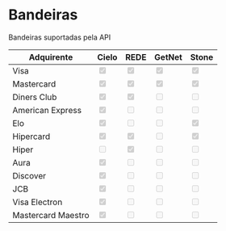 # Bandeiras
 
Bandeiras suportadas pela API

Adquirente | Cielo | REDE | GetNet | Stone
-------------- | -------------- | -------------- | -------------- | --------------
Visa |  <input type="checkbox" checked disabled readonly> |  <input type="checkbox" checked disabled readonly> | <input type="checkbox" checked disabled readonly> | <input type="checkbox" checked disabled readonly>
Mastercard |  <input type="checkbox" checked disabled readonly> |  <input type="checkbox" checked disabled readonly> |  <input type="checkbox" checked disabled readonly> | <input type="checkbox" checked disabled readonly>
Diners Club |  <input type="checkbox" checked disabled readonly> |  <input type="checkbox" checked disabled readonly> | <input type="checkbox" disabled readonly> | <input type="checkbox" disabled readonly>
American Express |  <input type="checkbox" checked disabled readonly> | <input type="checkbox" disabled readonly> | <input type="checkbox" disabled readonly> | <input type="checkbox" disabled readonly>
Elo |  <input type="checkbox" checked disabled readonly> | <input type="checkbox" disabled readonly> | <input type="checkbox" disabled readonly> | <input type="checkbox" checked disabled readonly>
Hipercard | <input type="checkbox" checked disabled readonly> |  <input type="checkbox" checked disabled readonly> | <input type="checkbox" disabled readonly> | <input type="checkbox" checked disabled readonly>
Hiper | <input type="checkbox" disabled readonly> |  <input type="checkbox" checked disabled readonly> | <input type="checkbox" disabled readonly> | <input type="checkbox" disabled readonly>
Aura |  <input type="checkbox" checked disabled readonly> | <input type="checkbox" disabled readonly> | <input type="checkbox" disabled readonly> | <input type="checkbox" disabled readonly>
Discover |  <input type="checkbox" checked disabled readonly> | <input type="checkbox" disabled readonly> | <input type="checkbox" disabled readonly> | <input type="checkbox" disabled readonly>
JCB |  <input type="checkbox" checked disabled readonly> | <input type="checkbox" disabled readonly> | <input type="checkbox" disabled readonly> | <input type="checkbox" disabled readonly>
Visa Electron |  <input type="checkbox" checked disabled readonly> | <input type="checkbox" disabled readonly> | <input type="checkbox" disabled readonly> | <input type="checkbox" disabled readonly>
Mastercard Maestro |  <input type="checkbox" checked disabled readonly> | <input type="checkbox" disabled readonly> | <input type="checkbox" disabled readonly> | <input type="checkbox" disabled readonly>
